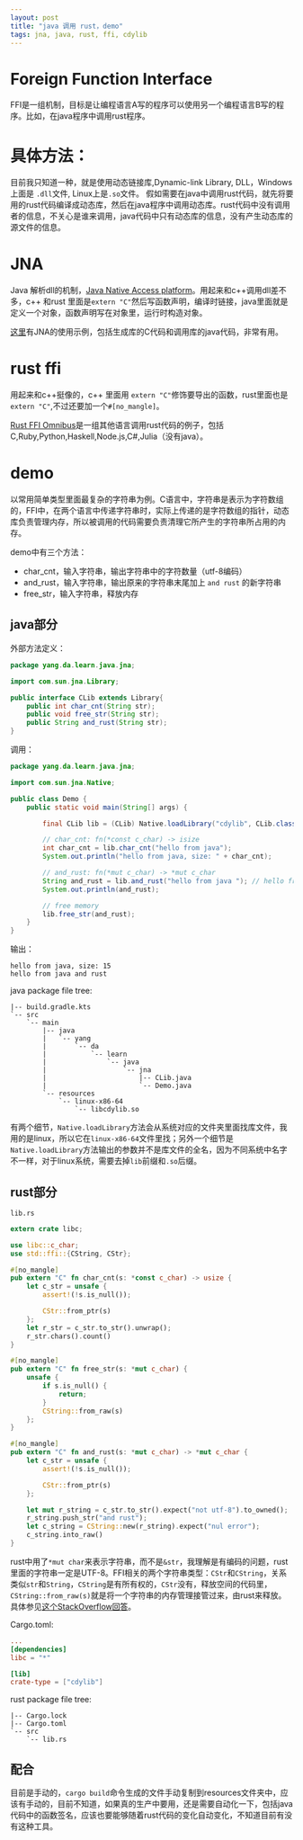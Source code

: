 ```yaml
---
layout: post
title: "java 调用 rust，demo"
tags: jna, java, rust, ffi, cdylib
---
```


# Foreign Function Interface
FFI是一组机制，目标是让编程语言A写的程序可以使用另一个编程语言B写的程序。比如，在java程序中调用rust程序。

# 具体方法：
目前我只知道一种，就是使用动态链接库,Dynamic-link Library, DLL，Windows上面是 `.dll`文件, Linux上是`.so`文件。
假如需要在java中调用rust代码，就先将要用的rust代码编译成动态库，然后在java程序中调用动态库。rust代码中没有调用者的信息，不关心是谁来调用，java代码中只有动态库的信息，没有产生动态库的源文件的信息。

# JNA
Java 解析dll的机制，[Java Native Access platform](https://github.com/java-native-access/jna)。用起来和c++调用dll差不多，c++ 和rust 里面是`extern "C"`然后写函数声明，编译时链接，java里面就是定义一个对象，函数声明写在对象里，运行时构造对象。

[这里](https://www.eshayne.com/jnaex/index.html)有JNA的使用示例，包括生成库的C代码和调用库的java代码，非常有用。

# rust ffi
用起来和c++挺像的，c++ 里面用 `extern "C"`修饰要导出的函数，rust里面也是 `extern "C"`,不过还要加一个`#[no_mangle]`。

[Rust FFI Omnibus](http://jakegoulding.com/rust-ffi-omnibus/)是一组其他语言调用rust代码的例子，包括C,Ruby,Python,Haskell,Node.js,C#,Julia（没有java）。

# demo
以常用简单类型里面最复杂的字符串为例。C语言中，字符串是表示为字符数组的，FFI中，在两个语言中传递字符串时，实际上传递的是字符数组的指针，动态库负责管理内存，所以被调用的代码需要负责清理它所产生的字符串所占用的内存。

demo中有三个方法：
 - char_cnt，输入字符串，输出字符串中的字符数量（utf-8编码）
 - and_rust，输入字符串，输出原来的字符串末尾加上 `and rust` 的新字符串
 - free_str，输入字符串，释放内存

## java部分
外部方法定义：

```java
package yang.da.learn.java.jna;

import com.sun.jna.Library;

public interface CLib extends Library{
    public int char_cnt(String str);
    public void free_str(String str);
    public String and_rust(String str);
}
```
调用：
```java
package yang.da.learn.java.jna;

import com.sun.jna.Native;

public class Demo {
    public static void main(String[] args) {

        final CLib lib = (CLib) Native.loadLibrary("cdylib", CLib.class);

        // char_cnt: fn(*const c_char) -> isize
        int char_cnt = lib.char_cnt("hello from java");
        System.out.println("hello from java, size: " + char_cnt);

        // and_rust: fn(*mut c_char) -> *mut c_char
        String and_rust = lib.and_rust("hello from java "); // hello from java and rust
        System.out.println(and_rust);

        // free memory
        lib.free_str(and_rust);
    }
}
```
输出：
```
hello from java, size: 15
hello from java and rust
```

java package file tree:
```
|-- build.gradle.kts
`-- src
    `-- main
        |-- java
        |   `-- yang
        |       `-- da
        |           `-- learn
        |               `-- java
        |                   `-- jna
        |                       |-- CLib.java
        |                       `-- Demo.java
        `-- resources
            `-- linux-x86-64
                `-- libcdylib.so

```
有两个细节，`Native.loadLibrary`方法会从系统对应的文件夹里面找库文件，我用的是linux，所以它在`linux-x86-64`文件里找；另外一个细节是`Native.loadLibrary`方法输出的参数并不是库文件的全名，因为不同系统中名字不一样，对于linux系统，需要去掉`lib`前缀和`.so`后缀。

## rust部分
`lib.rs`
```rust
extern crate libc;

use libc::c_char;
use std::ffi::{CString, CStr};

#[no_mangle]
pub extern "C" fn char_cnt(s: *const c_char) -> usize {
    let c_str = unsafe {
        assert!(!s.is_null());

        CStr::from_ptr(s)
    };
    let r_str = c_str.to_str().unwrap();
    r_str.chars().count()
}

#[no_mangle]
pub extern "C" fn free_str(s: *mut c_char) {
    unsafe {
        if s.is_null() {
            return;
        }
        CString::from_raw(s)
    };
}

#[no_mangle]
pub extern "C" fn and_rust(s: *mut c_char) -> *mut c_char {
    let c_str = unsafe {
        assert!(!s.is_null());

        CStr::from_ptr(s)
    };

    let mut r_string = c_str.to_str().expect("not utf-8").to_owned();
    r_string.push_str("and rust");
    let c_string = CString::new(r_string).expect("nul error");
    c_string.into_raw()
}
```
rust中用了`*mut char`来表示字符串，而不是`&str`，我理解是有编码的问题，rust里面的字符串一定是UTF-8。FFI相关的两个字符串类型：`CStr`和`CString`，关系类似`str`和`String`，`CString`是有所有权的，`CStr`没有，释放空间的代码里，`CString::from_raw(s)`就是将一个字符串的内存管理接管过来，由rust来释放。具体参见[这个StackOverflow回答](https://stackoverflow.com/a/24148033)。

Cargo.toml:
```toml
...
[dependencies]
libc = "*"

[lib]
crate-type = ["cdylib"]
```
rust package file tree:
```
|-- Cargo.lock
|-- Cargo.toml
`-- src
    `-- lib.rs
```
## 配合
目前是手动的，`cargo build`命令生成的文件手动复制到resources文件夹中，应该有手动的，目前不知道，如果真的生产中要用，还是需要自动化一下，包括java代码中的函数签名，应该也要能够随着rust代码的变化自动变化，不知道目前有没有这种工具。